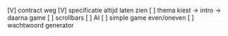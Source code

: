 [V] contract weg
[V] specificatie altijd laten zien
[ ] thema kiest -> intro -> daarna game
[ ] scrollbars
[ ] AI
[ ] simple game even/oneven
[ ] wachtwoord generator
